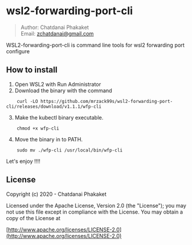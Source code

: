 # wsl2-forwarding-port-cli

>	Author: Chatdanai Phakaket <br>
>	Email: zchatdanai@gmail.com 

WSL2-forwarding-port-cli is command line tools for wsl2 forwarding port configure


## How to install

1. Open WSL2 with Run Administrator
2. Download the binary with the command 
```
    curl -LO https://github.com/mrzack99s/wsl2-forwarding-port-cli/releases/download/v1.1.1/wfp-cli
```
3. Make the kubectl binary executable.
```
    chmod +x wfp-cli
```
4. Move the binary in to PATH.

```
    sudo mv ./wfp-cli /usr/local/bin/wfp-cli
```

Let's enjoy !!!!

## License

Copyright (c) 2020 - Chatdanai Phakaket

	

Licensed under the Apache License, Version 2.0 (the "License");
you may not use this file except in compliance with the License.
You may obtain a copy of the License at

[http://www.apache.org/licenses/LICENSE-2.0](http://www.apache.org/licenses/LICENSE-2.0)